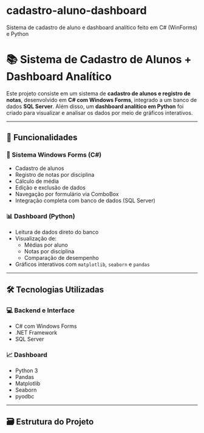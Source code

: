 # cadastro-aluno-dashboard
Sistema de cadastro de aluno e dashboard analítico feito em C# (WinForms) e Python

# 📚 Sistema de Cadastro de Alunos + Dashboard Analítico

Este projeto consiste em um sistema de **cadastro de alunos e registro de notas**, desenvolvido em **C# com Windows Forms**, integrado a um banco de dados **SQL Server**. Além disso, um **dashboard analítico em Python** foi criado para visualizar e analisar os dados por meio de gráficos interativos.

---

## 🚀 Funcionalidades

### 🧩 Sistema Windows Forms (C#)
- Cadastro de alunos
- Registro de notas por disciplina
- Cálculo de média
- Edição e exclusão de dados
- Navegação por formulário via ComboBox
- Integração completa com banco de dados (SQL Server)

### 📊 Dashboard (Python)
- Leitura de dados direto do banco
- Visualização de:
  - Médias por aluno
  - Notas por disciplina
  - Comparação de desempenho
- Gráficos interativos com `matplotlib`, `seaborn` e `pandas`

---

## 🛠️ Tecnologias Utilizadas

### 💻 Backend e Interface
- C# com Windows Forms
- .NET Framework
- SQL Server

### 📈 Dashboard
- Python 3
- Pandas
- Matplotlib
- Seaborn
- pyodbc

---

## 🗃️ Estrutura do Projeto
